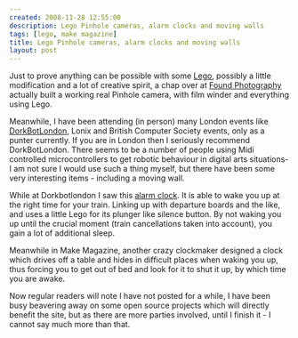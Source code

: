 ```yaml
---
created: 2008-11-28 12:55:00
description: Lego Pinhole cameras, alarm clocks and moving walls
tags: [lego, make magazine]
title: Lego Pinhole cameras, alarm clocks and moving walls
layout: post
---
```

Just to prove anything can be possible with some [Lego](Lego "The best known construction toy"), possibly a little modification and a lot of creative spirit, a chap over at <a href="http://www.foundphotography.com/PhotoThoughts/archives/2005/10/medium_format_p.html">Found Photography</a> actually built a working real Pinhole camera, with film winder and everything using Lego.

Meanwhile, I have been attending (in person) many London events like <a href="http://dorkbot.org/dorkbotlondon/" >DorkBotLondon</a>, Lonix and British Computer Society events, only as a punter currently. If you are in London then I seriously recommend DorkBotLondon. There seems to be a number of people using Midi controlled microcontrollers to get robotic behaviour in digital arts situations- I am not sure I would use such a thing myself, but there have been some very interesting items - including a moving wall.

While at Dorkbotlondon I saw this <a href="http://drinkbroken.typepad.com/drink_broken/2005/10/weve_been_talki.html" >alarm clock</a>. It is able to wake you up at the right time for your train. Linking up with departure boards and the like, and uses a little Lego for its plunger like silence button. By not waking you up until the crucial moment (train cancellations taken into account), you gain a lot of additional sleep.

Meanwhile in Make Magazine, another crazy clockmaker designed a clock which drives off a table and hides in difficult places when waking you up, thus forcing you to get out of bed and look for it to shut it up, by which time you are awake.

Now regular readers will note I have not posted for a while, I have been busy beavering away on some open source projects which will directly benefit the site, but as there are more parties involved, until I finish it - I cannot say much more than that.

